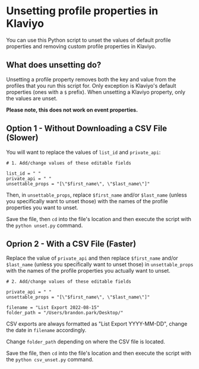 # Unsetting profile properties in Klaviyo
You can use this Python script to unset the values of default profile properties and removing custom profile properties in Klaviyo. 

## What does unsetting do?

Unsetting a profile property removes both the key and value from the profiles that you run this script for. Only exception is Klaviyo's default properties (ones with a `$` prefix). When unsetting a Klaviyo property, only the values are unset.

**Please note, this does not work on event properties.**

## Option 1 - Without Downloading a CSV File (Slower)

You will want to replace the values of `list_id` and `private_api`:

```
# 1. Add/change values of these editable fields

list_id = " "
private_api = " "
unsettable_props = "[\"$first_name\", \"$last_name\"]"
```

Then, in `unsettable_props`, replace `$first_name` and/or `$last_name` (unless you specifically want to unset those) with the names of the profile properties you want to unset.

Save the file, then `cd` into the file's location and then execute the script with the `python unset.py` command.

## Oprion 2 - With a CSV File (Faster)

Replace the value of `private_api` and then replace `$first_name` and/or `$last_name` (unless you specifically want to unset those) in `unsettable_props` with the names of the profile properties you actually want to unset.

```
# 2. Add/change values of these editable fields

private_api = " "
unsettable_props = "[\"$first_name\", \"$last_name\"]"

filename = "List Export 2022-08-15"
folder_path = "/Users/brandon.park/Desktop/"
```

CSV exports are always formatted as "List Export YYYY-MM-DD", change the date in `filename` accordingly. 

Change `folder_path` depending on where the CSV file is located.

Save the file, then `cd` into the file's location and then execute the script with the `python csv_unset.py` command.